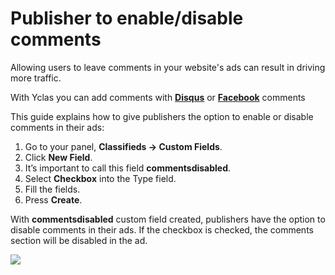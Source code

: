  # Publisher to enable/disable comments

Allowing users to leave comments in your website's ads can result in driving more traffic. 

With Yclas you can add comments with **[Disqus](Publish-options-active-comments-with-disquse.md)** or **[Facebook](Publish-options-add-facebook-comments.md)** comments

This guide explains how to give publishers the option to enable or disable comments in their ads:

1.  Go to your panel,  **Classifieds -> Custom Fields**.
2.  Click  **New Field**.
3.  It’s important to call this field  **commentsdisabled**.
4.  Select  **Checkbox**  into the Type field.
5.  Fill the fields.
6.  Press  **Create**.

With  **commentsdisabled**  custom field created, publishers have the option to disable comments in their ads. If the checkbox is checked, the comments section will be disabled in the ad.

![](https://github.com/yclas/guides/blob/master/images/commentsdisabled-1.png)
